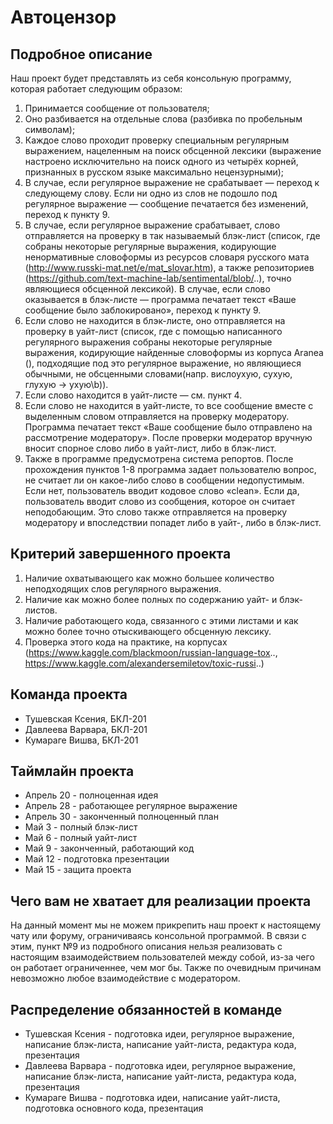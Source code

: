 # Автоцензор

## Подробное описание

Наш проект будет представлять из себя консольную программу, которая работает следующим образом:
1) Принимается сообщение от пользователя;
2) Оно разбивается на отдельные слова (разбивка по пробельным символам);
3) Каждое слово проходит проверку специальным регулярным выражением, нацеленным на поиск обсценной лексики (выражение настроено исключительно на поиск одного из четырёх корней, признанных в русском языке максимально нецензурными);
4) В случае, если регулярное выражение не срабатывает — переход к следующему слову. Если ни одно из слов не подошло под регулярное выражение — сообщение печатается без изменений, переход к пункту 9.
5) В случае, если регулярное выражение срабатывает, слово отправляется на проверку в так называемый блэк-лист (список, где собраны некоторые регулярные выражения, кодирующие ненормативные словоформы из ресурсов словаря русского мата (http://www.russki-mat.net/e/mat_slovar.htm), а также репозиториев (https://github.com/text-machine-lab/sentimental/blob/..), точно являющиеся обсценной лексикой). В случае, если слово оказывается в блэк-листе — программа печатает текст «Ваше сообщение было заблокировано», переход к пункту 9.
6) Если слово не находится в блэк-листе, оно отправляется на проверку в уайт-лист (список, где с помощью написанного регулярного выражения собраны некоторые регулярные выражения, кодирующие найденные словоформы из корпуса Aranea (), подходящие под это регулярное выражение, но являющиеся обычными, не обсценными словами(напр. вислоухую, сухую, глухую -> ухую\b)).
7) Если слово находится в уайт-листе — см. пункт 4.
8) Если слово не находится в уайт-листе, то все сообщение вместе с выделенным словом отправляется на проверку модератору. Программа печатает текст «Ваше сообщение было отправлено на рассмотрение модератору». После проверки модератор вручную вносит спорное слово либо в уайт-лист, либо в блэк-лист.
9) Также в программе предусмотрена система репортов. После прохождения пунктов 1-8 программа задает пользователю вопрос, не считает ли он какое-либо слово в сообщении недопустимым. Если нет, пользователь вводит кодовое слово «clean». Если да, пользователь вводит слово из сообщения, которое он считает неподобающим. Это слово также отправляется на проверку модератору и впоследствии попадет либо в уайт-, либо в блэк-лист.

## Критерий завершенного проекта
1) Наличие охватывающего как можно большее количество неподходящих слов регулярного выражения.
2) Наличие как можно более полных по содержанию уайт- и блэк-листов.
3) Наличие работающего кода, связанного с этими листами и как можно более точно отыскивающего обсценную лексику.
4) Проверка этого кода на практике, на корпусах (https://www.kaggle.com/blackmoon/russian-language-tox.., https://www.kaggle.com/alexandersemiletov/toxic-russi..)

## Команда проекта

- Тушевская Ксения, БКЛ-201
- Давлеева Варвара, БКЛ-201
- Кумараге Вишва, БКЛ-201

## Таймлайн проекта

- Апрель 20 - полноценная идея
- Апрель 28 - работающее регулярное выражение
- Апрель 30 - законченный полноценный план
- Май 3 - полный блэк-лист
- Май 6 - полный уайт-лист
- Май 9 - законченный, работающий код
- Май 12 - подготовка презентации
- Май 15 - защита проекта

## Чего вам не хватает для реализации проекта
На данный момент мы не можем прикрепить наш проект к настоящему чату или форуму, ограничиваясь консольной программой. В связи с этим, пункт №9 из подробного описания нельзя реализовать с настоящим взаимодействием пользователей между собой, из-за чего он работает ограниченнее, чем мог бы. Также по очевидным причинам невозможно любое взаимодействие с модератором.

## Распределение обязанностей в команде

- Тушевская Ксения - подготовка идеи, регулярное выражение, написание блэк-листа, написание уайт-листа, редактура кода, презентация
- Давлеева Варвара - подготовка идеи, регулярное выражение, написание блэк-листа, написание уайт-листа, редактура кода, презентация
- Кумараге Вишва - подготовка идеи, написание уайт-листа, подготовка основного кода, презентация
